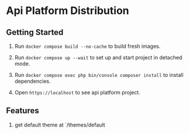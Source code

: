 # Api Platform Distribution

## Getting Started

1. Run `docker compose build --no-cache` to build fresh images.
2. Run `docker compose up --wait` to set up and start project in detached mode.
4. Run `docker compose exec php bin/console composer install` to install dependencies.

5. Open `https://localhost` to see api platform project.


## Features
1. get default theme at `/themes/default
